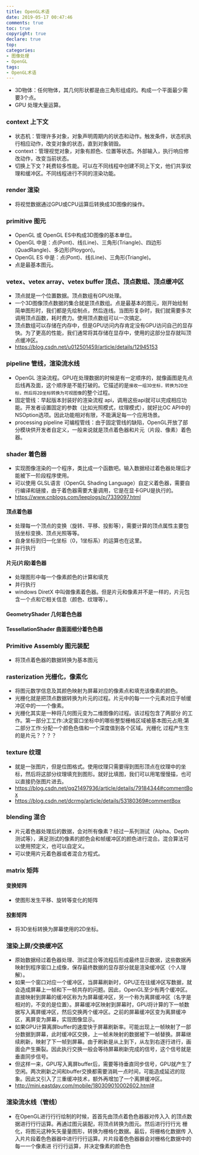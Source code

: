 ```yaml
---
title: OpenGL术语
date: 2019-05-17 00:47:46
comments: true
toc: true
copyright: true
declare: true
top:
categories:
- 图像处理
- OpenGL
tags:
- OpenGL术语
---
```



* 3D物体：任何物体，其几何形状都是由三角形组成的。构成一个平面最少需要3个点。
* GPU 处理大量运算。
<!--more-->
### context 上下文
* 状态机：管理许多对象，对象声明周期内的状态和动作。触发条件，状态机执行相应动作，改变对象的状态，直到对象销毁。
* context：管理视觉对象，对象有颜色、位置等状态。外部输入，执行响应修改动作，改变当前状态。
* 切换上下文？耗费较多性能。可以在不同线程中创建不同上下文，他们共享纹理和缓冲区。不同线程进行不同的渲染功能。

### render 渲染
* 将视觉数据通过GPU或CPU运算后转换成3D图像的操作。

### primitive 图元
* OpenGL 或 OpenGL ES中构成3D图像的基本单位。
* OpenGL 中是：点(Pont)、线(Line)、三角形(Triangle)、四边形(QuadRangle)、多边形(Ploygon)。
* OpenGL ES 中是：点(Pont)、线(Line)、三角形(Triangle)。
* 点是最基本图元。

### vetex、vetex array、vetex buffer 顶点、顶点数组、顶点缓冲区
* 顶点就是一个位置数据。顶点数组有GPU处理。
* 一个3D图像顶点数据的集合就是顶点数组。点是最基本的图元，刚开始绘制简单图形时，我们都是先绘制点，然后连线。当图形复杂时，我们就需要多次调用顶点函数，耗时费力。使用顶点数组可以一次搞定。
* 顶点数组可以存储在内存中，但是GPU访问内存肯定没有GPU访问自己的显存快。为了更高的性能，我们通常将其存储在显存中，使用的这部分显存就叫顶点缓冲区。
* https://blog.csdn.net/u012501459/article/details/12945153

### pipeline 管线，渲染流水线
* OpenGL 渲染流程。GPU在处理数据的时候是有一定顺序的，就像画图是先点后线再及面，这个顺序是不能打破的。它描述的是`接收一组3D坐标，转换为2D坐标，然后将2D坐标转换为可视图像`的整个过程。
* 固定管线：早起版本封装好的渲染流程 api，调用这些api就可以完成相应功能。开发者设置固定的参数（比如光照模式，纹理模式），就好比OC API中的NSOption选项。因此功能相对有限，不能满足每一个应用场景。
* processing pipeline 可编程管线：由于固定管线的缺陷，OpenGL开放了部分模块供开发者自定义，一般来说就是顶点着色器和片元（片段、像素）着色器。

### shader 着色器
* 实现图像渲染的一个程序，类比成一个函数吧。输入数据经过着色器处理后才能被下一阶段程序使用。
* 可以使用 GLSL语言（OpenGL Shading Language）自定义着色器，需要自行编译和链接，由于着色器需要大量调用，它是在显卡GPU是执行的。
* https://www.cnblogs.com/leeplogs/p/7339097.html
#### 顶点着色器
* 处理每一个顶点的变换（旋转、平移、投影等），需要计算的顶点属性主要包括坐标变换、顶点光照等等。
* 自身坐标到归一化坐标（0，1坐标系）的运算也在这里。
* 并行执行
#### 片元(片段)着色器
* 处理图形中每一个像素颜色的计算和填充
* 并行执行
* windows DiretX 中叫做像素着色器。但是片元和像素并不是一样的，片元包含一个点和它相关信息（颜色、纹理等）。
#### GeometryShader ⼏何着⾊色器
#### TessellationShader 曲⾯面细分着⾊色器
<!--more-->
### Primitive Assembly 图元装配
* 将顶点着色器的数据转换为基本图元

### rasterization 光栅化，像素化
* 将图元数学信息及其颜色映射为屏幕对应的像素点和填充该像素的颜色。
* 光栅化就是把顶点数据转换为片元的过程。⽚元中的每⼀一个元素对应于帧缓冲区中的⼀一个像素。
* 光栅化其实是一种将几何图元变为二维图像的过程。该过程包含了两部分 的⼯作。第一部分⼯工作:决定窗口坐标中的哪些整型栅格区域被基本图元占用;第二部分工作:分配⼀个颜⾊色值和⼀个深度值到各个区域。光栅化 过程产⽣生的是片元？？？？

### texture 纹理
* 就是一张图片，但是位图格式。使用纹理只需要得到图形顶点在纹理中的坐标，然后将这部分纹理填充到图形。就好比填图，我们可以用笔慢慢描，也可以直接扔张图片进去。
* https://blog.csdn.net/qq21497936/article/details/79184344#commentBox
* https://blog.csdn.net/dcrmg/article/details/53180369#commentBox

### blending 混合
* 片元着色器处理后的数据，会对所有像素？经过一系列测试（Alpha、Depth测试等），满足测试的像素的颜色会和帧缓冲区的颜色进行混合。混合算法可以使用预定义，也可以自定义。
* 可以使用片元着色器或者混合方程式。

### matrix 矩阵
#### 变换矩阵
* 使图形发生平移、旋转等变化的矩阵
#### 投影矩阵
* 将3D坐标转换为屏幕使用的2D坐标。

### 渲染上屏/交换缓冲区
* 原始数据经过着色器处理、测试混合等流程后形成最终显示数据，这些数据再映射到程序窗口上成像，保存最终数据的显存部分就是渲染缓冲区（个人理解）。
* 如果一个窗口对应一个缓冲区，当屏幕刷新时，GPU正在往缓冲区写数据，就会造成屏幕上一帧和下一帧共存的问题。因此，OpenGL至少有两个缓冲区。直接映射到屏幕的缓冲区称为为屏幕缓冲区，另一个称为离屏缓冲区（名字是相对的，不变的是位置）。屏幕缓冲区映射到屏幕时，GPU将计算的下一帧数据写入离屏缓冲区，然后交换两个缓冲区。之前的屏幕缓冲区变为离屏缓冲区，离屏变为屏幕，实现图像显示。
* 如果GPU计算离屏buffer的速度快于屏幕刷新率。可能出现上一帧映射了一部分数据到屏幕，此时缓冲区交换，上一帧未映射的数据被下一帧替换。屏幕继续刷新，映射了下一帧到屏幕。由于刷新是从上到下，从左到右逐行进行，画面会产生撕裂。因此执行交换一般会等待屏幕刷新完成的信号，这个信号就是垂直同步信号。
* 但这样一来，GPU写入离屏buffer后，需要等待垂直同步信号，GPU就产生了空闲。两次刷新之间和buffer交换都需要消耗一点时间，可能造成延迟的现象。因此又引入了三重缓冲技术，额外再增加了一个离屏缓冲区。
* http://mini.eastday.com/mobile/180309010002602.html#
    
### 渲染流水线（管线）
* 在OpenGL进⾏行行绘制的时候，⾸首先由顶点着⾊色器器对传⼊入 的顶点数据进⾏行行运算。再通过图元装配，将顶点转换为图元。然后进⾏行行光 栅化，将图元这种⽮矢量量图形，转换为栅格化数据。最后，将栅格化数据传 ⼊入⽚片段着⾊色器器中进⾏行行运算。⽚片段着⾊色器器会对栅格化数据中的每⼀一个像素进 ⾏行行运算，并决定像素的颜⾊色
    
    
